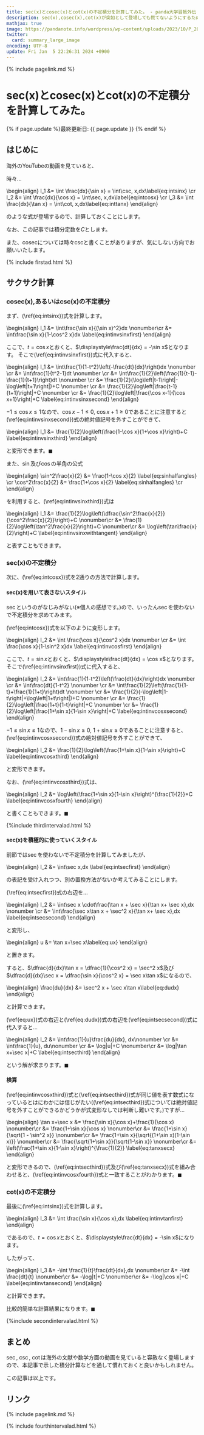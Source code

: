 ```yaml
---
title: sec(x)とcosec(x)とcot(x)の不定積分を計算してみた。 - panda大学習帳外伝
description: sec(x),cosec(x),cot(x)が突如として登場しても慌てないようにするための心の備え的な記事という名の落書きです。
mathjax: true
image: https://pandanote.info/wordpress/wp-content/uploads/2023/10/P_20230924_161752-scaled.jpg
twitter: 
  card: summary_large_image
encoding: UTF-8
update: Fri Jan  5 22:26:31 2024 +0900
---
```

{% include pagelink.md %}
# sec(x)とcosec(x)とcot(x)の不定積分を計算してみた。
{% if page.update %}最終更新日: {{ page.update }} {% endif %}
## はじめに
海外のYouTubeの動画を見ていると、

時々…

\begin{align}
I_1 &= \int \frac{dx}{\sin x} = \int\csc\, x\,dx\label{eq:intsinx} \cr
I_2 &= \int \frac{dx}{\cos x} = \int\sec\, x\,dx\label{eq:intcosx} \cr
I_3 &= \int \frac{dx}{\tan x} = \int\cot\, x\,dx\label{eq:inttanx}
\end{align}

のような式が登場するので、計算しておくことにします。

なお、この記事では積分定数を$C$とします。

また、cosecについては時々cscと書くことがありますが、気にしない方向でお願いいたします。

{% include firstad.html %}
## サクサク計算
### cosec(x),あるいはcsc(x)の不定積分
まず、(\ref{eq:intsinx})式を計算します。

\begin{align}
  I_1 &= \int\frac{\sin x}{(\sin x)^2}dx \nonumber\cr
  &= \int\frac{\sin x}{1-\cos^2 x}dx \label{eq:intinvsinxfirst}
\end{align}

ここで、$t=\cos x$とおくと、$\displaystyle\frac{dt}{dx} = -\sin x$となります。
そこで(\ref{eq:intinvsinxfirst})式に代入すると、

\begin{align}
  I_1 &= \int\frac{1}{1-t^2}\left(-\frac{dt}{dx}\right)dx \nonumber \cr
  &= \int\frac{1}{t^2-1}dt \nonumber \cr
  &= \int\frac{1}{2}\left(\frac{1}{t-1}-\frac{1}{t+1}\right)dt \nonumber \cr
  &= \frac{1}{2}(\log\left|t-1\right|-\log\left|t+1\right|)+C \nonumber \cr
  &= \frac{1}{2}\log\left|\frac{t-1}{t+1}\right|+C \nonumber \cr
  &= \frac{1}{2}\log\left|\frac{\cos x-1}{\cos x+1}\right|+C \label{eq:intinvsinxsecond}
\end{align}

$-1 \le \cos x \le 1$なので、$\cos x-1 \le 0$, $\cos x+1 \ge 0$であることに注意すると(\ref{eq:intinvsinxsecond})式の絶対値記号を外すことができて、

\begin{align}
I_1 &= \frac{1}{2}\log\left(\frac{1-\cos x}{1+\cos x}\right)+C \label{eq:intinvsinxthird}
\end{align}

と変形できます。$\blacksquare$

また、$\sin$及び$\cos$の半角の公式

\begin{align}
\sin^2\frac{x}{2} &= \frac{1-\cos x}{2} \label{eq:sinhalfangles} \cr
\cos^2\frac{x}{2} &= \frac{1+\cos x}{2} \label{eq:sinhalfangles} \cr
\end{align}

を利用すると、(\ref{eq:intinvsinxthird})式は

\begin{align}
I_1 &= \frac{1}{2}\log\left(\dfrac{\sin^2\frac{x}{2}}{\cos^2\frac{x}{2}}\right)+C \nonumber\cr
&= \frac{1}{2}\log\left(\tan^2\frac{x}{2}\right)+C \nonumber\cr
&= \log\left(\tan\frac{x}{2}\right)+C \label{eq:intinvsinxwithtangent}
\end{align}

と表すこともできます。
### sec(x)の不定積分
次に、(\ref{eq:intcosx})式を2通りの方法で計算します。
#### sec(x)を用いて表さないスタイル
$\sec$というのがなじみがない(※個人の感想です。)ので、いったん$\sec$を使わないで不定積分を求めてみます。

(\ref{eq:intcosx})式を以下のように変形します。

\begin{align}
  I_2 &= \int \frac{\cos x}{\cos^2 x}dx \nonumber \cr
  &= \int \frac{\cos x}{1-\sin^2 x}dx \label{eq:intinvcosfirst}
\end{align}

ここで、$t=\sin x$とおくと、$\displaystyle\frac{dt}{dx} = \cos x$となります。
そこで(\ref{eq:intinvsinxfirst})式に代入すると、

\begin{align}
I_2 &= \int\frac{1}{1-t^2}\left(\frac{dt}{dx}\right)dx \nonumber \cr
  &= \int\frac{dt}{1-t^2} \nonumber \cr
  &= \int\frac{1}{2}\left(\frac{1}{1-t}+\frac{1}{1+t}\right)dt \nonumber \cr
  &= \frac{1}{2}(-\log\left|1-t\right|+\log\left|1+t\right|)+C \nonumber \cr
  &= \frac{1}{2}\log\left|\frac{1+t}{1-t}\right|+C \nonumber \cr
  &= \frac{1}{2}\log\left|\frac{1+\sin x}{1-\sin x}\right|+C \label{eq:intinvcosxsecond}
\end{align}

$-1 \le \sin x \le 1$なので、$1-\sin x \ge 0$, $1+\sin x \ge 0$であることに注意すると、(\ref{eq:intinvcosxsecond})式の絶対値記号を外すことができて、

\begin{align}
I_2 &= \frac{1}{2}\log\left(\frac{1+\sin x}{1-\sin x}\right)+C \label{eq:intinvcosxthird}
\end{align}

と変形できます。

なお、(\ref{eq:intinvcosxthird})式は、

\begin{align}
I_2 &= \log\left(\frac{1+\sin x}{1-\sin x}\right)^{\frac{1}{2}}+C \label{eq:intinvcosxfourth}
\end{align}

と書くこともできます。$\blacksquare$

{%include thirdintervalad.html %}
#### sec(x)を積極的に使っていくスタイル
前節では$\sec$を使わないで不定積分を計算してみましたが、

\begin{align}
I_2 &= \int\sec x\,dx \label{eq:intsecfirst}
\end{align}

の表記を受け入れつつ、別の置換方法がないか考えてみることにします。

{\ref{eq:intsecfirst})式の右辺を…

\begin{align}
   I_2 &= \int\sec x \cdot\frac{\tan x + \sec x}{\tan x+ \sec x}\,dx \nonumber \cr
   &= \int\frac{\sec x\tan x + \sec^2 x}{\tan x+ \sec x}\,dx \label{eq:intsecsecond}
\end{align}

と変形し、

\begin{align}
u &= \tan x+\sec x\label{eq:ux}
\end{align}

と置きます。

すると、$\dfrac{d}{dx}\tan x = \dfrac{1}{\cos^2 x} = \sec^2 x$及び$\dfrac{d}{dx}\sec x = \dfrac{\sin x}{\cos^2 x} = \sec x\tan x$になるので、

\begin{align}
\frac{du}{dx} &= \sec^2 x + \sec x\tan x\label{eq:dudx}
\end{align}

と計算できます。

(\ref{eq:ux})式の右辺と(\ref{eq:dudx})式の右辺を(\ref{eq:intsecsecond})式に代入すると…

\begin{align}
  I_2 &= \int\frac{1}{u}\frac{du}{dx}\, dx\nonumber \cr
  &= \int\frac{1}{u}\, du\nonumber \cr
  &= \log|u|+C \nonumber\cr
  &= \log|\tan x+\sec x|+C \label{eq:intsecthird}
\end{align}

という解が求まります。$\blacksquare$
#### 検算
(\ref{eq:intinvcosxthird})式と(\ref{eq:intsecthird})式が同じ値を表す数式になっているとはにわかには信じがたい((\ref{eq:intsecthird})式については絶対値記号を外すことができるかどうかが式変形なしでは判断し難いです。)ですが…

\begin{align}
  \tan x+\sec x &= \frac{\sin x}{\cos x}+\frac{1}{\cos x} \nonumber\cr
  &= \frac{1+\sin x}{\cos x} \nonumber\cr
  &= \frac{1+\sin x}{\sqrt{1 - \sin^2 x}} \nonumber\cr
  &= \frac{1+\sin x}{\sqrt{(1+\sin x)(1-\sin x)}} \nonumber\cr
  &= \frac{\sqrt{1+\sin x}}{\sqrt{1-\sin x}} \nonumber\cr
  &= \left(\frac{1+\sin x}{1-\sin x}\right)^{\frac{1}{2}} \label{eq:tanxsecx}
\end{align}

と変形できるので、(\ref{eq:intsecthird})式及び(\ref{eq:tanxsecx})式を組み合わせると、(\ref{eq:intinvcosxfourth})式と一致することがわかります。$\blacksquare$
### cot(x)の不定積分
最後に(\ref{eq:intsinx})式を計算します。

\begin{align}
I_3 &= \int \frac{\sin x}{\cos x}\,dx \label{eq:intinvtanfirst}
\end{align}

であるので、$t = \cos x$とおくと、$\displaystyle\frac{dt}{dx} = -\sin x$になります。

したがって、

\begin{align}
  I_3 &= -\int \frac{1}{t}\frac{dt}{dx}\,dx \nonumber\cr
  &= -\int \frac{dt}{t} \nonumber\cr
  &= -\log|t|+C \nonumber\cr
  &= -\log|\cos x|+C \label{eq:intinvtansecond}
\end{align}

と計算できます。

比較的簡単な計算結果になります。$\blacksquare$

{%include secondintervalad.html %}
## まとめ
$\sec$, $\csc$, $\cot$は海外の文献や数学方面の動画を見ていると容赦なく登場しますので、本記事で示した積分計算などを通して慣れておくと良いかもしれません。

この記事は以上です。
## リンク
{% include pagelink.md %}

{% include fourthintervalad.html %}
